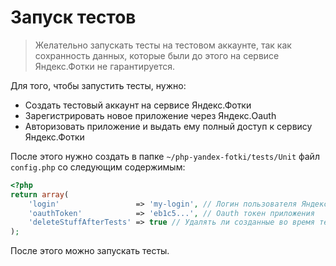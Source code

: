 # Запуск тестов

> Желательно запускать тесты на тестовом аккаунте, 
  так как сохранность данных, которые были до этого на сервисе Яндекс.Фотки не гарантируется.
  
Для того, чтобы запустить тесты, нужно:

* Создать тестовый аккаунт на сервисе Яндекс.Фотки
* Зарегистрировать новое приложение через Яндекс.Oauth
* Авторизовать приложение и выдать ему полный доступ к сервису Яндекс.Фотки

После этого нужно создать в папке `~/php-yandex-fotki/tests/Unit` файл `config.php` со следующим содержимым:

~~~PHP
<?php
return array(
	'login'                 => 'my-login', // Логин пользователя Яндекс.Фотки
	'oauthToken'            => 'eb1c5...', // Oauth токен приложения
	'deleteStuffAfterTests' => true // Удалять ли созданные во время тестов папки и альбомы
);
~~~

После этого можно запускать тесты.
